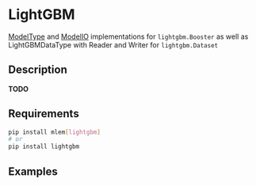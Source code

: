 # LightGBM

[ModelType](/doc/user-guide/mlem-abcs#modeltype) and
[ModelIO](/doc/user-guide/mlem-abcs#modelio) implementations for
`lightgbm.Booster` as well as LightGBMDataType with Reader and Writer for
`lightgbm.Dataset`

## Description

**TODO**

## Requirements

```bash
pip install mlem[lightgbm]
# or
pip install lightgbm
```

## Examples

```python

```
